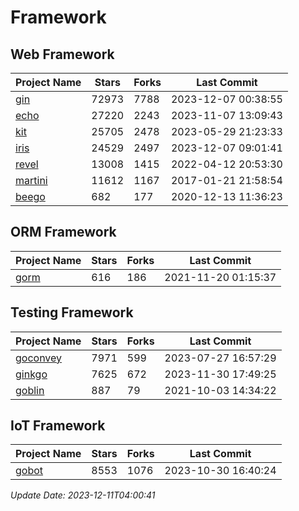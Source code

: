 # Framework

## Web Framework
| Project Name | Stars | Forks | Last Commit |
| ------------ | ----- | ----- | ----------- |
| [gin](https://github.com/gin-gonic/gin) | 72973 | 7788 | 2023-12-07 00:38:55 |
| [echo](https://github.com/labstack/echo) | 27220 | 2243 | 2023-11-07 13:09:43 |
| [kit](https://github.com/go-kit/kit) | 25705 | 2478 | 2023-05-29 21:23:33 |
| [iris](https://github.com/kataras/iris) | 24529 | 2497 | 2023-12-07 09:01:41 |
| [revel](https://github.com/revel/revel) | 13008 | 1415 | 2022-04-12 20:53:30 |
| [martini](https://github.com/go-martini/martini) | 11612 | 1167 | 2017-01-21 21:58:54 |
| [beego](https://github.com/astaxie/beego) | 682 | 177 | 2020-12-13 11:36:23 |

## ORM Framework
| Project Name | Stars | Forks | Last Commit |
| ------------ | ----- | ----- | ----------- |
| [gorm](https://github.com/jinzhu/gorm) | 616 | 186 | 2021-11-20 01:15:37 |

## Testing Framework
| Project Name | Stars | Forks | Last Commit |
| ------------ | ----- | ----- | ----------- |
| [goconvey](https://github.com/smartystreets/goconvey) | 7971 | 599 | 2023-07-27 16:57:29 |
| [ginkgo](https://github.com/onsi/ginkgo) | 7625 | 672 | 2023-11-30 17:49:25 |
| [goblin](https://github.com/franela/goblin) | 887 | 79 | 2021-10-03 14:34:22 |

## IoT Framework
| Project Name | Stars | Forks | Last Commit |
| ------------ | ----- | ----- | ----------- |
| [gobot](https://github.com/hybridgroup/gobot) | 8553 | 1076 | 2023-10-30 16:40:24 |

*Update Date: 2023-12-11T04:00:41*